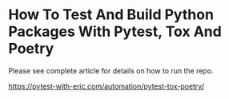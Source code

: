 # How To Test And Build Python Packages With Pytest, Tox And Poetry

Please see complete article for details on how to run the repo.

https://pytest-with-eric.com/automation/pytest-tox-poetry/

